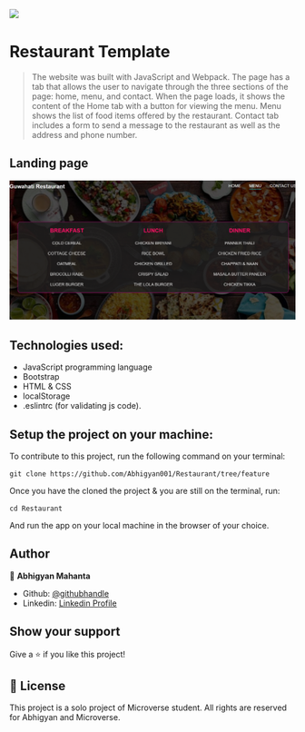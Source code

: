 ![](https://img.shields.io/badge/Microverse-blueviolet)

# Restaurant Template

> The website was built with JavaScript and Webpack. The page has a tab that allows the user to navigate through the three sections of the page: home, menu, and contact. When the page loads, it shows the content of the Home tab with a button for viewing the menu. Menu shows the list of food items offered by the restaurant. Contact tab includes a form to send a message to the restaurant as well as the address and phone number.

## Landing page

![screenshot](./dist/img/ss2.PNG)

## Technologies used:
- JavaScript programming language
- Bootstrap
- HTML & CSS
- localStorage
- .eslintrc (for validating js code).

## Setup the project on your machine:

To contribute to this project, run the following command on your terminal:
```
git clone https://github.com/Abhigyan001/Restaurant/tree/feature
```

Once you have the cloned the project & you are still on the terminal, run:
```
cd Restaurant
```

And run the app on your local machine in the browser of your choice.

## Author

👤 **Abhigyan Mahanta**

- Github: [@githubhandle](https://github.com/Abhigyan001)
- Linkedin: [Linkedin Profile](https://www.linkedin.com/in/abhigyan001/)

## Show your support

Give a ⭐️ if you like this project!

## 📝 License

This project is a solo project of Microverse student. All rights are reserved for Abhigyan and Microverse.
